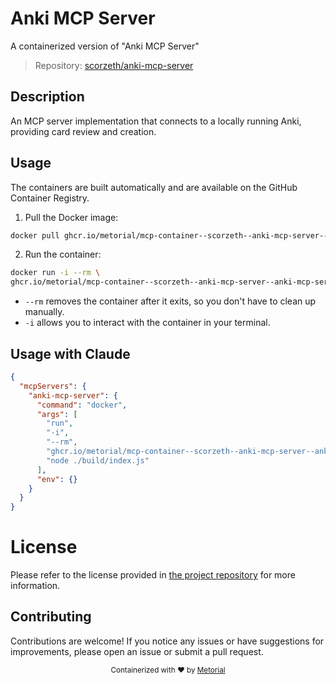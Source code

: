 
# Anki MCP Server

A containerized version of "Anki MCP Server"

> Repository: [scorzeth/anki-mcp-server](https://github.com/scorzeth/anki-mcp-server)

## Description

An MCP server implementation that connects to a locally running Anki, providing card review and creation.


## Usage

The containers are built automatically and are available on the GitHub Container Registry.

1. Pull the Docker image:

```bash
docker pull ghcr.io/metorial/mcp-container--scorzeth--anki-mcp-server--anki-mcp-server
```

2. Run the container:

```bash
docker run -i --rm \ 
ghcr.io/metorial/mcp-container--scorzeth--anki-mcp-server--anki-mcp-server  "node ./build/index.js"
```

- `--rm` removes the container after it exits, so you don't have to clean up manually.
- `-i` allows you to interact with the container in your terminal.




## Usage with Claude

```json
{
  "mcpServers": {
    "anki-mcp-server": {
      "command": "docker",
      "args": [
        "run",
        "-i",
        "--rm",
        "ghcr.io/metorial/mcp-container--scorzeth--anki-mcp-server--anki-mcp-server",
        "node ./build/index.js"
      ],
      "env": {}
    }
  }
}
```

# License

Please refer to the license provided in [the project repository](https://github.com/scorzeth/anki-mcp-server) for more information.

## Contributing

Contributions are welcome! If you notice any issues or have suggestions for improvements, please open an issue or submit a pull request.

<div align="center">
  <sub>Containerized with ❤️ by <a href="https://metorial.com">Metorial</a></sub>
</div>
  